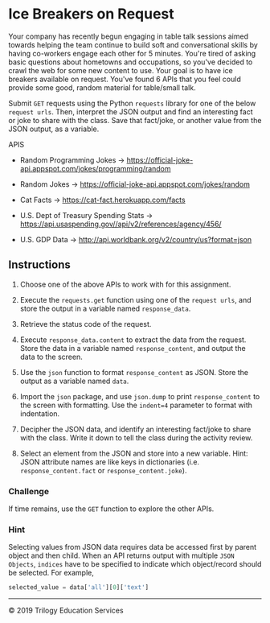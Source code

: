# Ice Breakers on Request

Your company has recently begun engaging in table talk sessions aimed towards helping the team continue to build soft and conversational skills by having co-workers engage each other for 5 minutes. You're tired of asking basic questions about hometowns and occupations, so you've decided to crawl the web for some new content to use. Your goal is to have ice breakers available on request. You've found 6 APIs that you feel could provide some good, random material for table/small talk.

Submit `GET` requests using the Python `requests` library for one of the below `request urls`. Then, interpret the JSON output and find an interesting fact or joke to share with the class. Save that fact/joke, or another value from the JSON output, as a variable.

APIS

* Random Programming Jokes -> https://official-joke-api.appspot.com/jokes/programming/random

* Random Jokes ->  https://official-joke-api.appspot.com/jokes/random

* Cat Facts -> https://cat-fact.herokuapp.com/facts

* U.S. Dept of Treasury Spending Stats -> https://api.usaspending.gov//api/v2/references/agency/456/

* U.S. GDP Data -> http://api.worldbank.org/v2/country/us?format=json

## Instructions

1. Choose one of the above APIs to work with for this assignment.

2. Execute the `requests.get` function using one of the `request urls`, and store the output in a variable named `response_data`.

3. Retrieve the status code of the request.

4. Execute `response_data.content` to extract the data from the request. Store the data in a variable named `response_content`, and output the data to the screen.

5. Use the `json` function to format `response_content` as JSON. Store the output as a variable named `data`.

6. Import the `json` package, and use `json.dump` to print `response_content` to the screen with formatting. Use the `indent=4` parameter to format with indentation.

7. Decipher the JSON data, and identify an interesting fact/joke to share with the class. Write it down to tell the class during the activity review.

8. Select an element from the JSON and store into a new variable. Hint: JSON attribute names are like keys in dictionaries (i.e. `response_content.fact` or `response_content.joke`).

### Challenge

If time remains, use the `GET` function to explore the other APIs.

### Hint

Selecting values from JSON data requires data be accessed first by parent object and then child. When an API returns output with multiple `JSON Objects`, `indices` have to be specified to indicate which object/record should be selected. For example,

  ```python
  selected_value = data['all'][0]['text']
  ```

- - -

© 2019 Trilogy Education Services
